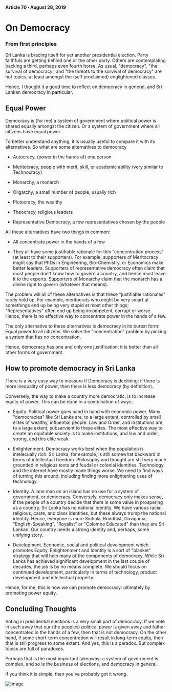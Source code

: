 #### Article 70 · August 28, 2019

# On Democracy

### From first principles

Sri Lanka is bracing itself for yet another presidential election. Party faithfuls are getting behind one or the other party. Others are contemplating backing a third, perhaps even fourth horse. As usual, "democracy", "the survival of democracy', and "the threats to the survival of democracy" are hot topics, at least amongst the (self proclaimed) englightened classes.

Hence, I thought it a good time to reflect on democracy in general, and Sri Lankan democracy in particular.

## Equal Power

Democracy is (for me) a system of government where political power is shared equally amongst the citizen. Or a system of government where all citizens have equal power.

To better understand anything, it is usually useful to compare it with its alternatives. So what are some alternatives to democracy

* Autocracy, (power in the hands of) one person

* Meritocracy, people with merit, skill, or academic ability (very similar to Technocracy)

* Monarchy, a monarch

* Oligarchy, a small number of people, usually rich

* Plutocracy, the wealthy

* Theocracy, religious leaders

* Representative Democracy, a few representatives chosen by the people

All these alternatives have two things in common:

* All concentrate power in the hands of a few

* They all have some justifiable rationale for this "concentration process" (at least to their supporters). For example, supporters of Meritocracy might say that PhDs in Engineering, Bio-Chemistry, or Economics make better leaders. Supporters of representative democracy often claim that most people don't know how to govern a country, and hence must leave it to the experts. Supporters of Monarchy claim that the monarch has a divine right to govern (whatever that means).

The problem will all of these alternatives is that these "justifiable rationales" rarely hold up. For example, meritocrats who might be very smart at somethings end up being very stupid at most other things; "Representatives" often end up being incompetent, corrupt or worse. Hence, there is no effective way to concentrate power in the hands of a few.

The only alternative to these alternatives is democracy in its purest form: Equal power to all citizens. We solve the "concentration" problem by picking a system that has no concentration.

Hence, democracy has one and only one justification: it is better than all other forms of government.

## How to promote democracy in Sri Lanka

There is a very easy way to measure if Democracy is declining: if there is more inequality of power, then there is less democracy (by definition).

Conversely, the way to make a country more democratic, is to increase equity of power. This can be done in a combination of ways:

* Equity. Political power goes hand in hand with economic power. Many "democracies" like Sri Lanka are, to a large extent, controlled by small elites of wealthy, influential people. Law and Order, and Institutions are, to a large extent, subservient to these elites. The most effective way to create an equitable society is to make institutions, and law and order, strong, and this elite weak.

* Enlightenment. Democracy works best when the population is intelecually rich. Sri Lanka, for example, is still somewhat backward in terms of intellectual freedom. Philosophy and thought are still very much grounded in religious texts and feudal or colonial identities. Technology and the internet have mostly made things worse. We need to find ways of turning this around, including finding more enlightening uses of technology.

* Identity. A lone man on an island has no use for a system of government, or democracy. Conversely, democracy only makes sense, if the people of a country decide that there is some value in prospering as a country. Sri Lanka has no national identity. We have various racial, religious, caste, and class identities, but these always trump the national identity. Hence, everyone is more Sinhala, Buddhist, Govigama, "English-Speaking", "Royalist" or "Colombo Educated" than they are Sri Lankan. Our country needs a strong identity and, perhaps, some unifying story.

* Development. Economic, social and political development which promotes Equity, Enlightenment and Identity is a sort of "blanket" strategy that will help many of the components of democracy. While Sri Lanka has achieved significant development in the last couple of decades, the job is by no means complete. We should focus on continued development, particularly in terms of technology, product development and intellectual property.

Hence, for me, this is how we can promote democracy: ultimately by promoting power equity.

## Concluding Thoughts

Voting in presidential elections is a very small part of democracy. If we vote in such away that our (the peoples) political power is given away and futher concentrated in the hands of a few, then that is not democracy. On the other hand, if some short-term concentration will result in long-term equity, then that is still progress to some extent. And yes, this is a paradox. But complex topics are full of paradoxes.

Perhaps that is the most important takeaway: a system of government is complex, and so is the business of elections, and democracy in general.

If you think it is simple, then you've probably got it wrong.

![Image](https://cdn-images-1.medium.com/max/800/1*5dzZ4mW_AxenjgKcqjcpYw.png)
